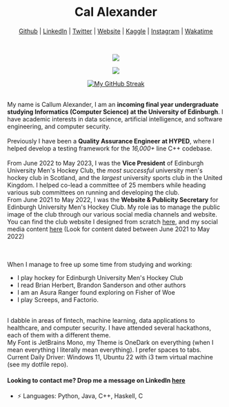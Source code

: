 <div align="center">
<h1> Cal Alexander </h1>




[Github](https://github.com/CallumAlexander)
| [LinkedIn](https://www.linkedin.com/in/callum-a-95640013b/)
| [Twitter](https://twitter.com/thecatthatbarks)
| [Website](https://callumalexander.github.io/)
| [Kaggle](https://www.kaggle.com/callumalexander)
| [Instagram](https://www.instagram.com/cal.zander/)
| [Wakatime](https://wakatime.com/@CallumAlexander)

</div>
<br>


<div align="center">

![](https://komarev.com/ghpvc/?username=CallumAlexander&color=green&style=for-the-badge)

<img src="https://media1.giphy.com/media/HfJdu4HABDU3e/giphy.gif?cid=ecf05e47bmw6fdkx199xlag2lql8hj7dbbcd2a1wuc0xn5nb&ep=v1_gifs_search&rid=giphy.gif&ct=g">

[![My GitHub Streak](https://github-readme-streak-stats.herokuapp.com/?user=CallumAlexander&theme=gruvbox&hide_border=true)](https://github-readme-streak-stats.herokuapp.com/)
<br><br>
</div>

My name is Callum Alexander, I am an **incoming final year undergraduate studying Informatics (Computer Science)
at the University of Edinburgh**. I have academic interests in data science, artificial intelligence, and
software engineering, and computer security.
<br><br>
Previously I have been a **Quality Assurance Engineer at HYPED**, where I helped develop a testing
framework for the *16,000+* line C++ codebase.
<br><br>
From June 2022 to May 2023, I was the **Vice President** of Edinburgh University Men's Hockey Club, the *most successful* university men's hockey club in Scotland, and the *largest* university sports club in the United Kingdom.
I helped co-lead a committee of 25 members while heading various sub committees on running and developing the club.
<br>
From June 2021 to May 2022, I was the **Website & Publicity Secretary** for Edinburgh University Men's
Hockey Club.
My role ias to manage the public image of the club through our various social media channels and website. You can find the club website I designed from scratch [here](https://euhc.co.uk), and my social media content [here](https://www.instagram.com/eumhc/) (Look for content dated between June 2021 to May 2022)

<br><br>
When I manage to free up some time from studying and working:
- I play hockey for Edinburgh University Men's Hockey Club
- I read Brian Herbert, Brandon Sanderson and other authors 
- I am an Asura Ranger found exploring on Fisher of Woe
- I play Screeps, and Factorio. 
  
<br>
I dabble in areas of fintech, machine learning, data applications to healthcare, and computer security. I have attended several hackathons, each
of them with a different theme.
<br>
My Font is JetBrains Mono, my Theme is OneDark on everything (when I mean everything I literally mean everything). I prefer spaces to tabs.
<br>
Current Daily Driver: Windows 11, Ubuntu 22 with i3 twm virtual machine (see my dotfile repo).

#### Looking to contact me? Drop me a message on LinkedIn [here](https://www.linkedin.com/in/callum-a-95640013b/)
 -  ⚡ Languages: Python, Java, C++, Haskell, C
